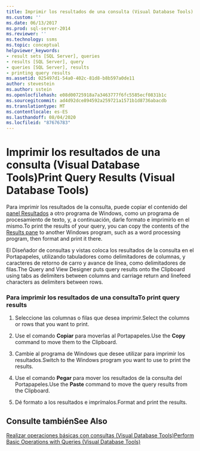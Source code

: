 ```yaml
---
title: Imprimir los resultados de una consulta (Visual Database Tools) | Microsoft Docs
ms.custom: ''
ms.date: 06/13/2017
ms.prod: sql-server-2014
ms.reviewer: ''
ms.technology: ssms
ms.topic: conceptual
helpviewer_keywords:
- result sets [SQL Server], queries
- results [SQL Server], query
- queries [SQL Server], results
- printing query results
ms.assetid: 025497d1-54a0-402c-81d8-b8b597a0de11
author: stevestein
ms.author: sstein
ms.openlocfilehash: e08d00725918a7a3463777f6fc5585ecf0831b1c
ms.sourcegitcommit: ad4d92dce894592a259721a1571b1d8736abacdb
ms.translationtype: MT
ms.contentlocale: es-ES
ms.lasthandoff: 08/04/2020
ms.locfileid: "87676783"
---
```

# <a name="print-query-results-visual-database-tools"></a><span data-ttu-id="a380b-102">Imprimir los resultados de una consulta (Visual Database Tools)</span><span class="sxs-lookup"><span data-stu-id="a380b-102">Print Query Results (Visual Database Tools)</span></span>
  <span data-ttu-id="a380b-103">Para imprimir los resultados de la consulta, puede copiar el contenido del [panel Resultados](visual-database-tools.md) a otro programa de Windows, como un programa de procesamiento de texto, y, a continuación, darle formato e imprimirlo en el mismo.</span><span class="sxs-lookup"><span data-stu-id="a380b-103">To print the results of your query, you can copy the contents of the [Results pane](visual-database-tools.md) to another Windows program, such as a word processing program, then format and print it there.</span></span>  
  
 <span data-ttu-id="a380b-104">El Diseñador de consultas y vistas coloca los resultados de la consulta en el Portapapeles, utilizando tabuladores como delimitadores de columnas, y caracteres de retorno de carro y avance de línea, como delimitadores de filas.</span><span class="sxs-lookup"><span data-stu-id="a380b-104">The Query and View Designer puts query results onto the Clipboard using tabs as delimiters between columns and carriage return and linefeed characters as delimiters between rows.</span></span>  
  
### <a name="to-print-query-results"></a><span data-ttu-id="a380b-105">Para imprimir los resultados de una consulta</span><span class="sxs-lookup"><span data-stu-id="a380b-105">To print query results</span></span>  
  
1.  <span data-ttu-id="a380b-106">Seleccione las columnas o filas que desea imprimir.</span><span class="sxs-lookup"><span data-stu-id="a380b-106">Select the columns or rows that you want to print.</span></span>  
  
2.  <span data-ttu-id="a380b-107">Use el comando **Copiar** para moverlas al Portapapeles.</span><span class="sxs-lookup"><span data-stu-id="a380b-107">Use the **Copy** command to move them to the Clipboard.</span></span>  
  
3.  <span data-ttu-id="a380b-108">Cambie al programa de Windows que desee utilizar para imprimir los resultados.</span><span class="sxs-lookup"><span data-stu-id="a380b-108">Switch to the Windows program you want to use to print the results.</span></span>  
  
4.  <span data-ttu-id="a380b-109">Use el comando **Pegar** para mover los resultados de la consulta del Portapapeles.</span><span class="sxs-lookup"><span data-stu-id="a380b-109">Use the **Paste** command to move the query results from the Clipboard.</span></span>  
  
5.  <span data-ttu-id="a380b-110">Dé formato a los resultados e imprímalos.</span><span class="sxs-lookup"><span data-stu-id="a380b-110">Format and print the results.</span></span>  
  
## <a name="see-also"></a><span data-ttu-id="a380b-111">Consulte también</span><span class="sxs-lookup"><span data-stu-id="a380b-111">See Also</span></span>  
 [<span data-ttu-id="a380b-112">Realizar operaciones básicas con consultas (Visual Database Tools)</span><span class="sxs-lookup"><span data-stu-id="a380b-112">Perform Basic Operations with Queries &#40;Visual Database Tools&#41;</span></span>](perform-basic-operations-with-queries-visual-database-tools.md)  
  
  
